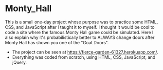 # Monty_Hall

This is a small one-day project whose purpose was to practice some HTML, CSS, and JavaScript after I taught it to myself. I thought it would be cool to code a site where the famous Monty Hall game could be simulated. Here I also explain why it's probabilistically better to ALWAYS change doors after Monty Hall has shown you one of the "Goat Doors".

* The project can be seen at https://fierce-garden-61327.herokuapp.com/.
* Everything was coded from scratch, using HTML, CSS, JavaScript, and jQuery.
